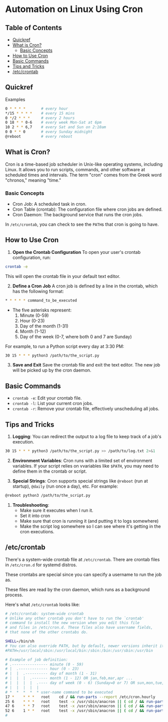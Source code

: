 

# Automation on Linux Using Cron

## Table of Contents
* [Quickref](#quickref) 
* [What is Cron?](#what-is-cron?) 
    * [Basic Concepts](#basic-concepts) 
* [How to Use Cron](#how-to-use-cron) 
* [Basic Commands](#basic-commands) 
* [Tips and Tricks](#tips-and-tricks) 
* [/etc/crontab](#/etc/crontab) 


## Quickref

Examples
```bash
0 * * * * 	    # every hour
*/15 * * * * 	# every 15 mins
0 */2 * * * 	# every 2 hours
0 18 * * 0-6 	# every week Mon-Sat at 6pm
10 2 * * 6,7 	# every Sat and Sun on 2:10am
0 0 * * 0 	    # every Sunday midnight
@reboot 	    # every reboot

```
## What is Cron?

Cron is a time-based job scheduler in Unix-like operating systems, including Linux.
It allows you to run scripts, commands, and other software at scheduled times and intervals.
The term "cron" comes from the Greek word "chronos," meaning "time."



### Basic Concepts
* Cron Job: A scheduled task in cron.
* Cron Table (crontab): The configuration file where cron jobs are defined.
* Cron Daemon: The background service that runs the cron jobs.

In `/etc/crontab`, you can check to see the `PATH`s that cron is going to have.

## How to Use Cron


1. **Open the Crontab Configuration**
To open your user's crontab configuration, run:
```bash
crontab -e
```
This will open the crontab file in your default text editor.

2. **Define a Cron Job**
A cron job is defined by a line in the crontab, which has the following format:
```bash
* * * * * command_to_be_executed
```
* The five asterisks represent:
    1. Minute (0-59)
    1. Hour (0-23)
    1. Day of the month (1-31)
    1. Month (1-12)
    1. Day of the week (0-7, where both 0 and 7 are Sunday)

For example, to run a Python script every day at 3:30 PM:
```bash
30 15 * * * python3 /path/to/the_script.py
```

3. **Save and Exit**
Save the crontab file and exit the text editor.
The new job will be picked up by the cron daemon.


## Basic Commands
* `crontab -e`: Edit your crontab file.
* `crontab -l`: List your current cron jobs.
* `crontab -r`: Remove your crontab file, effectively unscheduling all jobs.


## Tips and Tricks

1. **Logging**: You can redirect the output to a log file to keep track of a job's execution.
```bash
30 15 * * * python3 /path/to/the_script.py >> /path/to/log.txt 2>&1
```

2. **Environment Variables**: Cron runs with a limited set of environment variables.
If your script relies on vvariables like `$PATH`, you may need to define them in the crontab or
script.

3. **Special Strings**: Cron supports special strings like `@reboot` (run at startup), `@daily` (run
   once a day), etc. For example:
```bash
@reboot python3 /path/to/the_script.py
```

1. **Troubleshooting**: 
    * Make sure it executes when I run it.
    * Set it into cron
    * Make sure that cron is running it (and putting it to logs somewhere)
    * Make the script log somewhere so I can see where it's getting in the cron executions.





## /etc/crontab
There's a system-wide crontab file at `/etc/crontab`.
There are crontab files in `/etc/cron.d` for systemd distros.

These crontabs are special since you can specify a username to run the job as.

These files are read by the cron daemon, which runs as a background process.

Here's what `/etc/crontab` looks like:
```bash
# /etc/crontab: system-wide crontab
# Unlike any other crontab you don't have to run the `crontab'
# command to install the new version when you edit this file
# and files in /etc/cron.d. These files also have username fields,
# that none of the other crontabs do.

SHELL=/bin/sh
# You can also override PATH, but by default, newer versions inherit it from the environment
#PATH=/usr/local/sbin:/usr/local/bin:/sbin:/bin:/usr/sbin:/usr/bin

# Example of job definition:
# .---------------- minute (0 - 59)
# |  .------------- hour (0 - 23)
# |  |  .---------- day of month (1 - 31)
# |  |  |  .------- month (1 - 12) OR jan,feb,mar,apr ...
# |  |  |  |  .---- day of week (0 - 6) (Sunday=0 or 7) OR sun,mon,tue,wed,thu,fri,sat
# |  |  |  |  |
# *  *  *  *  * user-name command to be executed
17 *    * * *   root    cd / && run-parts --report /etc/cron.hourly
25 6    * * *   root    test -x /usr/sbin/anacron || ( cd / && run-parts --report /etc/cron.daily )
47 6    * * 7   root    test -x /usr/sbin/anacron || ( cd / && run-parts --report /etc/cron.weekly )
52 6    1 * *   root    test -x /usr/sbin/anacron || ( cd / && run-parts --report /etc/cron.monthly )
#
```





